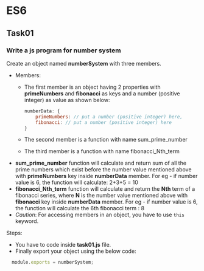 # ES6
## Task01
### Write a js program for number system
Create an object named **numberSystem** with three members.
* Members: 
  * The first member is an object having 2 properties with **primeNumbers** and **fibonacci** as keys and a number (positive integer) as value as shown below:

    ```js
    numberData: {
        primeNumbers: // put a number (positive integer) here,
        fibonacci: // put a number (positive integer) here
    }
    ```
  * The second member is a function with name sum_prime_number 
  * The third member is a function with name fibonacci_Nth_term
* **sum_prime_number** function will calculate and return sum of all the prime numbers which exist before the number value mentioned above with **primeNumbers** key inside **numberData** member. For eg - if number value is 6, the function will calculate: 2+3+5 = 10
* **fibonacci_Nth_term** function will calculate and return the **Nth** term of a fibonacci series, where **N** is the number value mentioned above with **fibonacci** key inside **numberData** member. For eg -  if number value is 6, the function will calculate the 6th fibonacci term : 8
* *Caution*: For accessing members in an object, you have to use `this` keyword.

Steps:
* You have to code inside **task01.js** file.
* Finally export your object using the below code:
```js
  module.exports = numberSystem;
  ```